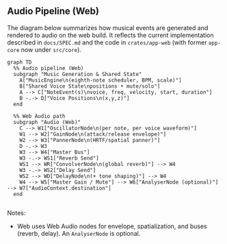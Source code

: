 ## Audio Pipeline (Web)

The diagram below summarizes how musical events are generated and rendered to audio on the web build. It reflects the current implementation described in `docs/SPEC.md` and the code in `crates/app-web` (with former `app-core` now under `src/core`).

```mermaid
graph TD
  %% Audio pipeline (Web)
  subgraph "Music Generation & Shared State"
    A["MusicEngine\n(eighth-note scheduler, BPM, scale)"]
    B["Shared Voice State\npositions • mute/solo"]
    A --> C["NoteEvent(s)\nvoice, freq, velocity, start, duration"]
    B -.-> D["Voice Positions\n(x,y,z)"]
  end

  %% Web Audio path
  subgraph "Audio (Web)"
    C --> W1["OscillatorNode\n(per note, per voice waveform)"]
    W1 --> W2["GainNode\n(attack/release envelope)"]
    W2 --> W3["PannerNode\n(HRTF/spatial panner)"]
    D -.-> W3
    W3 --> W4["Master Bus"]
    W3 -.-> WS1["Reverb Send"]
    WS1 --> WR["ConvolverNode\n(global reverb)"] --> W4
    W3 -.-> WS2["Delay Send"]
    WS2 --> WD["DelayNode\n(+ tone shaping)"] --> W4
    W4 --> W5["Master Gain / Mute"] --> W6["AnalyserNode (optional)"] --> W7["AudioContext.destination"]
  end
  
```

Notes:

- Web uses Web Audio nodes for envelope, spatialization, and buses (reverb, delay). An `AnalyserNode` is optional.
